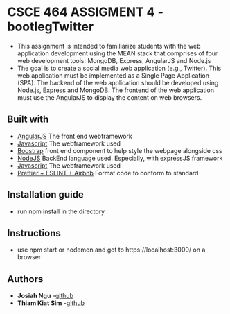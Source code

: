 # CSCE 464 ASSIGMENT 4 - bootlegTwitter

- This assignment is intended to familiarize students with the web application development using
the MEAN stack that comprises of four web development tools: MongoDB, Express, AngularJS
and Node.js
- The goal is to create a social media web application (e.g., Twitter). This web application must be
implemented as a Single Page Application (SPA). The backend of the web application should be
developed using Node.js, Express and MongoDB. The frontend of the web application must use
the AngularJS to display the content on web browsers.

## Built with 
* [AngularJS](https://angularjs.org/) The front end webframework 
* [Javascript](https://angularjs.org/) The webframework used
* [Boostrap](https://getbootstrap.com/) front end component to help style the webpage alongside css
* [NodeJS](https://nodejs.org/en/) BackEnd language used. Especially, with expressJS framework
* [Javascript](https://angularjs.org/) The webframework used
* [Prettier + ESLINT + Airbnb](https://github.com/prettier/prettier-eslint) Format code to conform to standard

## Installation guide

- run npm install in the directory

## Instructions

- use npm start or nodemon and got to https://localhost:3000/ on a browser

## Authors

* **Josiah Ngu** -[github](https://github.com/josiahNgu)
* **Thiam Kiat Sim** -[github](https://github.com/kitkatsim)
